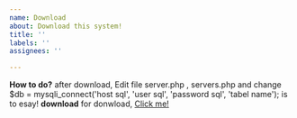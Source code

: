 ```yaml
---
name: Download
about: Download this system!
title: ''
labels: ''
assignees: ''

---
```


**How to do?**
after download, Edit file server.php , servers.php  and change
$db = mysqli_connect('host sql', 'user sql', 'password sql', 'tabel name');
is to esay!
**download**
for donwload, [Click me!](https://github.com/ArashAmini345/AA-system-Project/releases/tag/1.0.0version)
